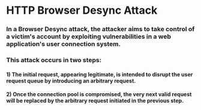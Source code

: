 # HTTP Browser Desync Attack

### In a Browser Desync attack, the attacker aims to take control of a victim's account by exploiting vulnerabilities in a web application's user connection system.

### This attack occurs in two steps:

#### 1) The initial request, appearing legitimate, is intended to disrupt the user request queue by introducing an arbitrary request. 

#### 2) Once the connection pool is compromised, the very next valid request will be replaced by the arbitrary request initiated in the previous step.
